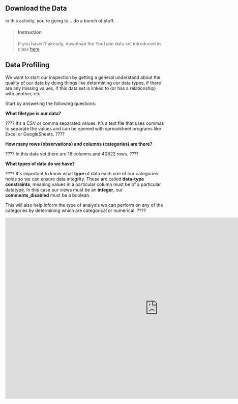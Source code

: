 ## Download the Data

In this activity, you're going to... do a bunch of stuff.

> #### Instruction
> If you haven't already, download the YouTube data set introduced in class [here](http://bit.ly/lhl-youtube)

## Data Profiling

We want to start our inspection by getting a general understand about the quality of our data by doing things like determining our data types, if there are any missing values, if this data set is linked to (or has a relationship) with another, etc.

Start by answering the following questions:

**What filetype is our data?**

????
It’s a CSV or comma separated values. It’s a text file that uses commas to separate the values and can be opened with spreadsheet programs like Excel or GoogleSheets.
????

**How many rows (observations) and columns (categories) are there?**

????
In this data set there are 16 columns and 40822 rows.
????

**What types of data do we have?**

????
It's important to know what **type** of data each one of our categories holds so we can ensure data integrity. These are called **data-type constraints**, meaning values in a particular column must be of a particular datatype. In this case our views must be an **integer**, our **comments_disabled** must be a boolean.

This will also help inform the type of analysis we can perform on any of the categories by determining which are categorical or numerical.
????


<iframe src="https://docs.google.com/presentation/d/e/2PACX-1vQVsCU1QGFyy5LWBp75D7iAkMA_WpBrDb8fALpZaMyN72ZPQ-kSzi4EGwmtFfQj-bhHjD47XGZKwM5H/embed?start=false&loop=false&delayms=3000" frameborder="0" width="960" height="569" allowfullscreen="true" mozallowfullscreen="true" webkitallowfullscreen="true"></iframe>
